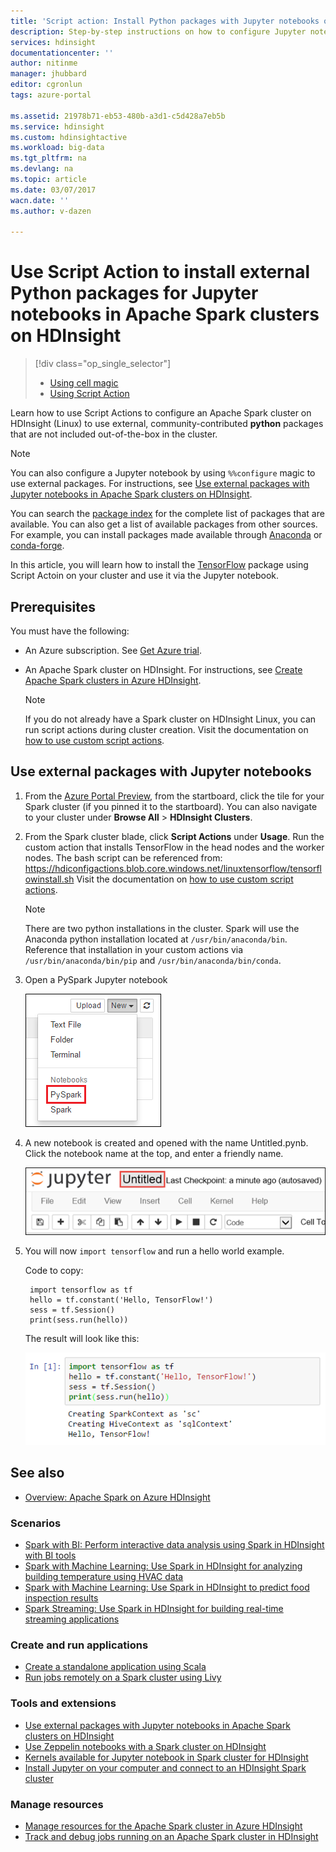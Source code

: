 ```yaml
---
title: 'Script action: Install Python packages with Jupyter notebooks on Azure HDInsight | Azure'
description: Step-by-step instructions on how to configure Jupyter notebooks available with HDInsight Spark clusters to use external python packages.
services: hdinsight
documentationcenter: ''
author: nitinme
manager: jhubbard
editor: cgronlun
tags: azure-portal

ms.assetid: 21978b71-eb53-480b-a3d1-c5d428a7eb5b
ms.service: hdinsight
ms.custom: hdinsightactive
ms.workload: big-data
ms.tgt_pltfrm: na
ms.devlang: na
ms.topic: article
ms.date: 03/07/2017
wacn.date: ''
ms.author: v-dazen

---
```

# Use Script Action to install external Python packages for Jupyter notebooks in Apache Spark clusters on HDInsight
> [!div class="op_single_selector"]
> * [Using cell magic](hdinsight-apache-spark-jupyter-notebook-use-external-packages.md)
> * [Using Script Action](hdinsight-apache-spark-python-package-installation.md)
>
>

Learn how to use Script Actions to configure an Apache Spark cluster on HDInsight (Linux) to use external, community-contributed **python** packages that are not included out-of-the-box in the cluster.

> [!NOTE]
> You can also configure a Jupyter notebook by using `%%configure` magic to use external packages. For instructions, see [Use external packages with Jupyter notebooks in Apache Spark clusters on HDInsight](hdinsight-apache-spark-jupyter-notebook-use-external-packages.md).
> 
> 

You can search the [package index](https://pypi.python.org/pypi) for the complete list of packages that are available. You can also get a list of available packages from other sources. For example, you can install packages made available through [Anaconda](https://docs.continuum.io/anaconda/pkg-docs) or [conda-forge](https://conda-forge.github.io/feedstocks.html).

In this article, you will learn how to install the [TensorFlow](https://www.tensorflow.org/) package using Script Actoin on your cluster and use it via the Jupyter notebook.

## Prerequisites
You must have the following:

* An Azure subscription. See [Get Azure trial](https://www.azure.cn/pricing/1rmb-trial/).
* An Apache Spark cluster on HDInsight. For instructions, see [Create Apache Spark clusters in Azure HDInsight](hdinsight-apache-spark-jupyter-spark-sql.md).

    > [!NOTE]
    > If you do not already have a Spark cluster on HDInsight Linux, you can run script actions during cluster creation. Visit the documentation on [how to use custom script actions](/hdinsight/hdinsight-hadoop-customize-cluster-linux).
    > 
    > 

## Use external packages with Jupyter notebooks

1. From the [Azure Portal Preview](https://portal.azure.cn/), from the startboard, click the tile for your Spark cluster (if you pinned it to the startboard). You can also navigate to your cluster under **Browse All** > **HDInsight Clusters**.   

2. From the Spark cluster blade, click **Script Actions** under **Usage**. Run the custom action that installs TensorFlow in the head nodes and the worker nodes. The bash script can be referenced from: https://hdiconfigactions.blob.core.windows.net/linuxtensorflow/tensorflowinstall.sh
Visit the documentation on [how to use custom script actions](/hdinsight/hdinsight-hadoop-customize-cluster-linux).

    > [!NOTE]
    > There are two python installations in the cluster. Spark will use the Anaconda python installation located at `/usr/bin/anaconda/bin`. Reference that installation in your custom actions via `/usr/bin/anaconda/bin/pip` and `/usr/bin/anaconda/bin/conda`.
    > 
    > 

3. Open a PySpark Jupyter notebook

    ![Create a new Jupyter notebook](./media/hdinsight-apache-spark-python-package-installation/hdispark.note.jupyter.createpysparknotebook.png "Create a new Jupyter notebook")

4. A new notebook is created and opened with the name Untitled.pynb. Click the notebook name at the top, and enter a friendly name.

    ![Provide a name for the notebook](./media/hdinsight-apache-spark-jupyter-notebook-use-external-packages/hdispark.note.jupyter.notebook.name.png "Provide a name for the notebook")

5. You will now `import tensorflow` and run a hello world example. 

    Code to copy:

        import tensorflow as tf
        hello = tf.constant('Hello, TensorFlow!')
        sess = tf.Session()
        print(sess.run(hello))

    The result will look like this:

    ![TensorFlow code execution](./media/hdinsight-apache-spark-python-package-installation/execution.png "Execute TensorFlow code")

## <a name="seealso"></a>See also
* [Overview: Apache Spark on Azure HDInsight](hdinsight-apache-spark-overview.md)

### Scenarios
* [Spark with BI: Perform interactive data analysis using Spark in HDInsight with BI tools](hdinsight-apache-spark-use-bi-tools.md)
* [Spark with Machine Learning: Use Spark in HDInsight for analyzing building temperature using HVAC data](hdinsight-apache-spark-ipython-notebook-machine-learning.md)
* [Spark with Machine Learning: Use Spark in HDInsight to predict food inspection results](hdinsight-apache-spark-machine-learning-mllib-ipython.md)
* [Spark Streaming: Use Spark in HDInsight for building real-time streaming applications](hdinsight-apache-spark-eventhub-streaming.md)

### Create and run applications
* [Create a standalone application using Scala](hdinsight-apache-spark-create-standalone-application.md)
* [Run jobs remotely on a Spark cluster using Livy](hdinsight-apache-spark-livy-rest-interface.md)

### Tools and extensions
* [Use external packages with Jupyter notebooks in Apache Spark clusters on HDInsight](hdinsight-apache-spark-jupyter-notebook-use-external-packages.md)
* [Use Zeppelin notebooks with a Spark cluster on HDInsight](hdinsight-apache-spark-use-zeppelin-notebook.md)
* [Kernels available for Jupyter notebook in Spark cluster for HDInsight](hdinsight-apache-spark-jupyter-notebook-kernels.md)
* [Install Jupyter on your computer and connect to an HDInsight Spark cluster](hdinsight-apache-spark-jupyter-notebook-install-locally.md)

### Manage resources
* [Manage resources for the Apache Spark cluster in Azure HDInsight](hdinsight-apache-spark-resource-manager.md)
* [Track and debug jobs running on an Apache Spark cluster in HDInsight](hdinsight-apache-spark-job-debugging.md)